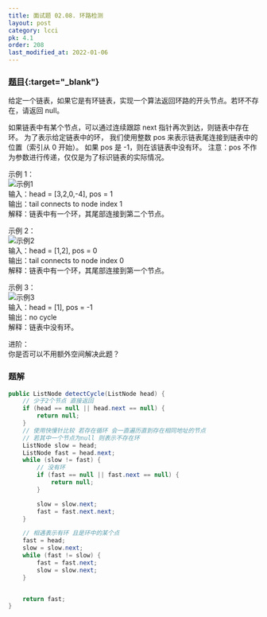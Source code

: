 ```yaml
---
title: 面试题 02.08. 环路检测
layout: post
category: lcci
pk: 4.1
order: 208
last_modified_at: 2022-01-06
---
```


### [题目](https://leetcode-cn.com/linked-list-cycle-lcci/){:target="_blank"}

给定一个链表，如果它是有环链表，实现一个算法返回环路的开头节点。若环不存在，请返回 null。

如果链表中有某个节点，可以通过连续跟踪 next 指针再次到达，则链表中存在环。 为了表示给定链表中的环，
我们使用整数 pos 来表示链表尾连接到链表中的位置（索引从 0 开始）。 如果 pos 是 -1，则在该链表中没有环。
注意：pos 不作为参数进行传递，仅仅是为了标识链表的实际情况。

示例 1：  
![示例1](https://cdn.jsdelivr.net/gh/PasseRR/JavaLeetCode/docs/images/4/0208/circularlinkedlist.png)  
输入：head = [3,2,0,-4], pos = 1  
输出：tail connects to node index 1  
解释：链表中有一个环，其尾部连接到第二个节点。

示例 2：  
![示例2](https://cdn.jsdelivr.net/gh/PasseRR/JavaLeetCode/docs/images/4/0208/circularlinkedlist_test2.png)  
输入：head = [1,2], pos = 0  
输出：tail connects to node index 0  
解释：链表中有一个环，其尾部连接到第一个节点。

示例 3：  
![示例3](https://cdn.jsdelivr.net/gh/PasseRR/JavaLeetCode/docs/images/4/0208/circularlinkedlist_test3.png)  
输入：head = [1], pos = -1  
输出：no cycle  
解释：链表中没有环。

进阶：  
你是否可以不用额外空间解决此题？

### 题解

```java
public ListNode detectCycle(ListNode head) {
    // 少于2个节点 直接返回
    if (head == null || head.next == null) {
        return null;
    }
    // 使用快慢针比较 若存在循环 会一直遍历直到存在相同地址的节点
    // 若其中一个节点为null 则表示不存在环
    ListNode slow = head;
    ListNode fast = head.next;
    while (slow != fast) {
        // 没有环
        if (fast == null || fast.next == null) {
            return null;
        }

        slow = slow.next;
        fast = fast.next.next;
    }

    // 相遇表示有环 且是环中的某个点
    fast = head;
    slow = slow.next;
    while (fast != slow) {
        fast = fast.next;
        slow = slow.next;
    }


    return fast;
}
```